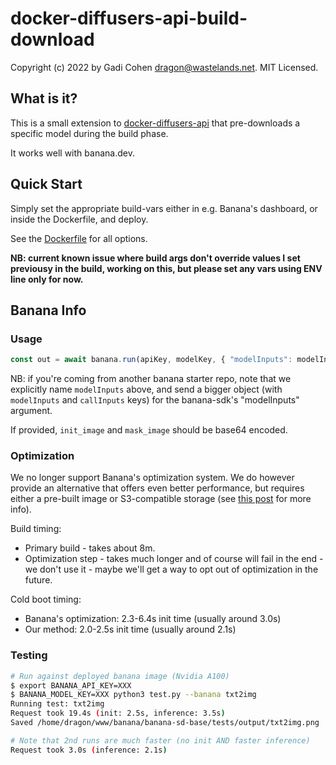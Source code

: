 # docker-diffusers-api-build-download

Copyright (c) 2022 by Gadi Cohen <dragon@wastelands.net>.  MIT Licensed.

## What is it?

This is a small extension to
[docker-diffusers-api](https://github.com/kiri-art/docker-diffusers-api)
that pre-downloads a specific model during the build phase.

It works well with banana.dev.

## Quick Start

Simply set the appropriate build-vars either in e.g. Banana's dashboard, or inside the Dockerfile, and deploy.

See the [Dockerfile](./Dockerfile) for all options.

**NB: current known issue where build args don't override values I set previousy in the build, working on this, but please set any vars using ENV line only for now.**

## Banana Info

### Usage

```js
const out = await banana.run(apiKey, modelKey, { "modelInputs": modelInputs, "callInputs": callInputs });
```

NB: if you're coming from another banana starter repo, note that we
explicitly name `modelInputs` above, and send a bigger object (with
`modelInputs` and `callInputs` keys) for the banana-sdk's
"modelInputs" argument.

If provided, `init_image` and `mask_image` should be base64 encoded.

### Optimization

We no longer support Banana's optimization system.  We do
however provide an alternative that offers even better
performance, but requires either a pre-built image or
S3-compatible storage (see
[this post](https://forums.kiri.art/t/our-own-optimization-faster-model-init/98)
for more info).

Build timing:

  * Primary build - takes about 8m.
  * Optimization step - takes much longer and of course will fail in the end - we don't use it - maybe we'll get a way to opt out of optimization in the future.

Cold boot timing:

* Banana's optimization: 2.3-6.4s init time (usually around 3.0s)
* Our method: 2.0-2.5s init time (usually around 2.1s)

### Testing

```bash
# Run against deployed banana image (Nvidia A100)
$ export BANANA_API_KEY=XXX
$ BANANA_MODEL_KEY=XXX python3 test.py --banana txt2img
Running test: txt2img
Request took 19.4s (init: 2.5s, inference: 3.5s)
Saved /home/dragon/www/banana/banana-sd-base/tests/output/txt2img.png

# Note that 2nd runs are much faster (no init AND faster inference)
Request took 3.0s (inference: 2.1s)
```
